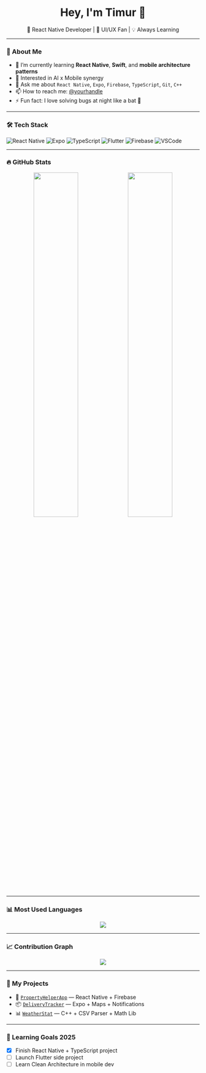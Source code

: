 <h1 align="center">Hey, I'm Timur 👋</h1>
<p align="center">🚀 React Native Developer | 🎨 UI/UX Fan | 💡 Always Learning</p>

---

### 💼 About Me
- 🌱 I’m currently learning **React Native**, **Swift**, and **mobile architecture patterns**
- 🧠 Interested in AI x Mobile synergy
- 💬 Ask me about `React Native`, `Expo`, `Firebase`, `TypeScript`, `Git`, `C++`
- 📫 How to reach me: [@yourhandle](mailto:tim0413@mail.ru)
- ⚡ Fun fact: I love solving bugs at night like a bat 🦇

---

### 🛠️ Tech Stack
![React Native](https://img.shields.io/badge/-React%20Native-61DAFB?style=for-the-badge&logo=react&logoColor=white)
![Expo](https://img.shields.io/badge/-Expo-000020?style=for-the-badge&logo=expo&logoColor=white)
![TypeScript](https://img.shields.io/badge/-TypeScript-3178C6?style=for-the-badge&logo=typescript&logoColor=white)
![Flutter](https://img.shields.io/badge/-Flutter-02569B?style=for-the-badge&logo=flutter&logoColor=white)
![Firebase](https://img.shields.io/badge/-Firebase-FFCA28?style=for-the-badge&logo=firebase&logoColor=white)
![VSCode](https://img.shields.io/badge/-VSCode-007ACC?style=for-the-badge&logo=visual-studio-code&logoColor=white)

---

### 🔥 GitHub Stats
<p align="center">
  <img src="https://github-readme-stats.vercel.app/api?username=tebrall&show_icons=true&theme=react&hide_border=false" width="48%" />
  <img src="https://github-readme-streak-stats.herokuapp.com?user=tebrall&theme=react&hide_border=false" width="48%" />
</p>

---

### 📊 Most Used Languages
<p align="center">
  <img src="https://github-readme-stats.vercel.app/api/top-langs/?username=tebrall&layout=compact&theme=react&hide_border=false" />
</p>

---

### 📈 Contribution Graph
<p align="center">
  <img src="https://github-readme-activity-graph.vercel.app/graph?username=tebrall&theme=react-dark&hide_border=true" />
</p>

---

### 🧰 My Projects
- 🏡 [`PropertyHelperApp`](https://github.com/ТВОЙ_НИК/PropertyHelperApp) — React Native + Firebase
- 📦 [`DeliveryTracker`](https://github.com/ТВОЙ_НИК/DeliveryTracker) — Expo + Maps + Notifications
- 📊 [`WeatherStat`](https://github.com/ТВОЙ_НИК/WeatherStat) — C++ + CSV Parser + Math Lib

---

### 🧠 Learning Goals 2025
- [x] Finish React Native + TypeScript project
- [ ] Launch Flutter side project
- [ ] Learn Clean Architecture in mobile dev
